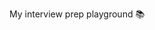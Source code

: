 
My interview prep playground 📚

<img src="https://derpixel.com/interview-gh.png" width="0px" height="0px" style="display:none;"/>
